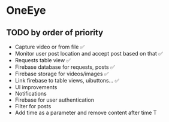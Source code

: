 # OneEye

## TODO by order of priority
- Capture video or from file :white_check_mark:
- Monitor user post location and accept post based on that :white_check_mark:
- Requests table view :white_check_mark:
- Firebase database for requests, posts :white_check_mark:
- Firebase storage for videos/images :white_check_mark:
- Link firebase to table views, uibuttons... :white_check_mark:
- UI improvements
- Notifications
- Firebase for user authentication
- Filter for posts
- Add time as a parameter and remove content after time T
